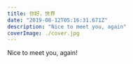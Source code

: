 ```yaml
---
title: 你好，世界
date: "2019-08-12T05:16:31.671Z"
description: "Nice to meet you, again"
coverImage: ./cover.jpg
---
```


Nice to meet you, again!
